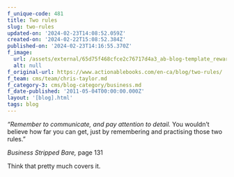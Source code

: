 ```yaml
---
f_unique-code: 481
title: Two rules
slug: two-rules
updated-on: '2024-02-23T14:08:52.059Z'
created-on: '2024-02-22T15:08:52.384Z'
published-on: '2024-02-23T14:16:55.370Z'
f_image:
  url: /assets/external/65d75f468cfce2c76717d4a3_ab-blog-template_reward.jpeg
  alt: null
f_original-url: https://www.actionablebooks.com/en-ca/blog/two-rules/
f_team: cms/team/chris-taylor.md
f_category-3: cms/blog-category/business.md
f_date-published: '2011-05-04T00:00:00.000Z'
layout: '[blog].html'
tags: blog
---
```


_“Remember to communicate, and pay attention to detail._ You wouldn’t believe how far you can get, just by remembering and practising those two rules.”

_Business Stripped Bare,_ page 131

Think that pretty much covers it.

